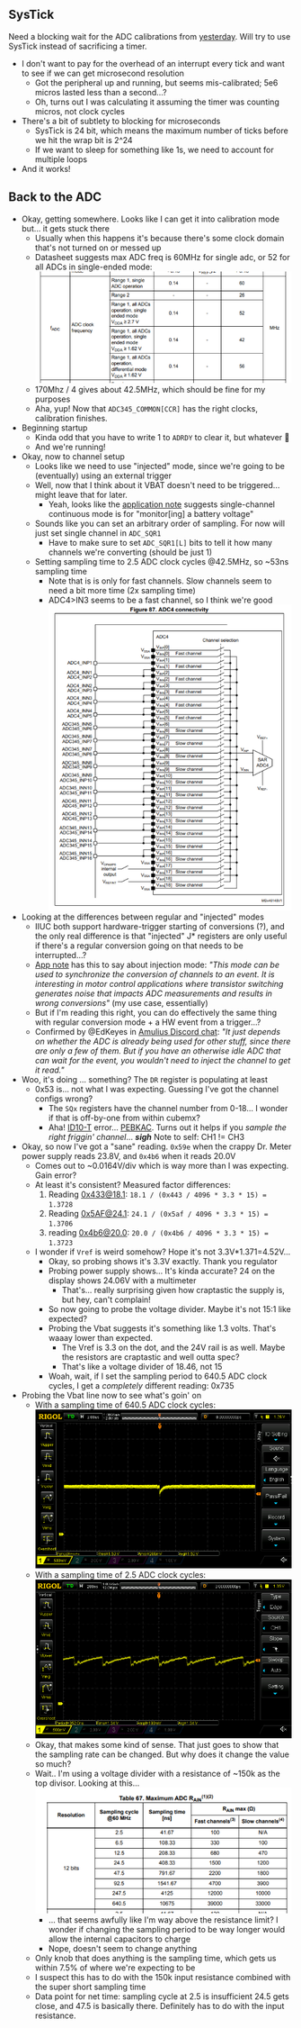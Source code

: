 ## SysTick

Need a blocking wait for the ADC calibrations from [yesterday](./20210728.md). Will try to use SysTick instead of sacrificing a timer.

- I don't want to pay for the overhead of an interrupt every tick and want to see if we can get microsecond resolution
  - Got the peripheral up and running, but seems mis-calibrated; 5e6 micros lasted less than a second...?
  - Oh, turns out I was calculating it assuming the timer was counting micros, not clock cycles
- There's a bit of subtlety to blocking for microseconds
  - SysTick is 24 bit, which means the maximum number of ticks before we hit the wrap bit is 2^24
  - If we want to sleep for something like 1s, we need to account for multiple loops
- And it works!

## Back to the ADC
- Okay, getting somewhere. Looks like I can get it into calibration mode but... it gets stuck there
  - Usually when this happens it's because there's some clock domain that's not turned on or messed up
  - Datasheet suggests max ADC freq is 60MHz for single adc, or 52 for all ADCs in single-ended mode:
    ![](images/2021-07-29-21-17-06.png)
  - 170Mhz / 4 gives about 42.5MHz, which should be fine for my purposes
  - Aha, yup! Now that `ADC345_COMMON[CCR]` has the right clocks, calibration finishes.
- Beginning startup
  - Kinda odd that you have to write 1 to `ADRDY` to clear it, but whatever :zany_face:
  - And we're running!
- Okay, now to channel setup
  - Looks like we need to use "injected" mode, since we're going to be (eventually) using an external trigger
  - Well, now that I think about it VBAT doesn't need to be triggered... might leave that for later.
    - Yeah, looks like the [application note](../../third_party/st/documents/cd00258017-stm32s-adc-modes-and-their-applications-stmicroelectronics.pdf) suggests single-channel continuous mode is for "monitor[ing] a battery voltage"
  - Sounds like you can set an arbitrary order of sampling. For now will just set single channel in `ADC_SQR1`
    - Have to make sure to set `ADC_SQR1[L]` bits to tell it how many channels we're converting (should be just 1)
  - Setting sampling time to 2.5 ADC clock cycles @42.5MHz, so ~53ns sampling time
    - Note that is is only for fast channels. Slow channels seem to need a bit more time (2x sampling time)
    - ADC4>IN3 seems to be a fast channel, so I think we're good
      ![](images/2021-07-29-22-03-47.png)
- Looking at the differences between regular and "injected" modes
  - IIUC both support hardware-trigger starting of conversions (?), and the only real difference is that "injected" J* registers are only useful if there's a regular conversion going on that needs to be interrupted...?
  - [App note](../../third_party/st/documents/cd00258017-stm32s-adc-modes-and-their-applications-stmicroelectronics.pdf) has this to say about injection mode: _"This mode can be used to synchronize the conversion of channels to an event. It is interesting in motor control applications where transistor switching generates noise that impacts ADC measurements and results in wrong conversions"_ (my use case, essentially)
  - But if I'm reading this right, you can do effectively the same thing with regular conversion mode + a HW event from a trigger...?
  - Confirmed by @EdKeyes in [Amulius Discord chat](https://discord.gg/wF3aeWC2): _"It just depends on whether the ADC is already being used for other stuff, since there are only a few of them. But if you have an otherwise idle ADC that can wait for the event, you wouldn't need to inject the channel to get it read."_
- Woo, it's doing ... something? The `DR` register is populating at least
  - 0x53 is... not what I was expecting. Guessing I've got the channel configs wrong?
    - The `SQx` registers have the channel number from 0-18... I wonder if that is off-by-one from within cubemx?
    - Aha! [ID10-T](https://en.wikipedia.org/wiki/User_error) error... [PEBKAC](https://en.wikipedia.org/wiki/User_error#PEBKAC/PEBCAK). Turns out it helps if you _sample the right friggin' channel_... ***sigh*** Note to self: CH1 != CH3
- Okay, so now I've got a "sane" reading. `0x59e` when the crappy Dr. Meter power supply reads 23.8V, and `0x4b6` when it reads 20.0V
  - Comes out to ~0.0164V/div which is way more than I was expecting. Gain error?
  - At least it's consistent? Measured factor differences:
    1) Reading 0x433@18.1: `18.1 / (0x443 / 4096 * 3.3 * 15) = 1.3728`
    1) Reading 0x5AF@24.1: `24.1 / (0x5af / 4096 * 3.3 * 15) = 1.3706`
    1) reading 0x4b6@20.0: `20.0 / (0x4b6 / 4096 * 3.3 * 15) = 1.3723`
  - I wonder if `Vref` is weird somehow? Hope it's not 3.3V*1.371=4.52V...
    - Okay, so probing shows it's 3.3V exactly. Thank you regulator
    - Probing power supply shows... It's kinda accurate? 24 on the display shows 24.06V with a multimeter
      - That's... really surprising given how craptastic the supply is, but hey, can't complain!
    - So now going to probe the voltage divider. Maybe it's not 15:1 like expected?
    - Probing the Vbat suggests it's something like 1.3 volts. That's waaay lower than expected.
      - The Vref is 3.3 on the dot, and the 24V rail is as well. Maybe the resistors are craptastic and well outta spec?
      - That's like a voltage divider of 18.46, not 15
    - Woah, wait, if I set the sampling period to 640.5 ADC clock cycles, I get a _completely_ different reading: 0x735
- Probing the Vbat line now to see what's goin' on
  - With a sampling time of 640.5 ADC clock cycles:
      ![](images/2021-07-30-00-42-08.png)
  - With a sampling time of 2.5 ADC clock cycles:
      ![](images/2021-07-30-00-44-33.png)
  - Okay, that makes some kind of sense. That just goes to show that the sampling rate can be changed. But why does it change the value so much?
  - Wait.. I'm using a voltage divider with a resistance of ~150k as the top divisor. Looking at this...
    ![](images/2021-07-30-00-56-11.png)
    - ... that seems awfully like I'm way above the resistance limit? I wonder if changing the sampling period to be way longer would allow the internal capacitors to charge
    - Nope, doesn't seem to change anything
  - Only knob that does anything is the sampling time, which gets us within 7.5% of where we're expecting to be
  - I suspect this has to do with the 150k input resistance combined with the super short sampling time
  - Data point for net time: sampling cycle at 2.5 is insufficient 24.5 gets close, and 47.5 is basically there. Definitely has to do with the input resistance.
